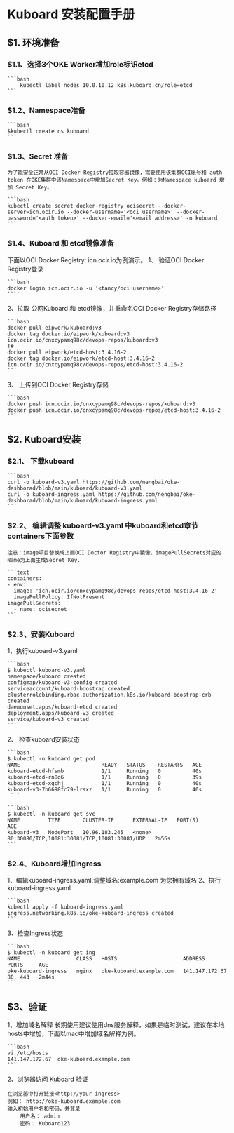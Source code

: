 # Kuboard 安装配置手册

## $1. 环境准备

### $1.1、选择3个OKE Worker增加role标识etcd

    ```bash
        kubectl label nodes 10.0.10.12 k8s.kuboard.cn/role=etcd
    ```

### $1.2、Namespace准备

    ```bash
    $kubectl create ns kuboard
    ```

### $1.3、Secret 准备

    为了能安全正常从OCI Docker Registry拉取容器镜像，需要使用该集群OCI账号和 auth token 在OKE集群中该Namespace中增加Secret Key。例如：为Namespace kuboard 增加 Secret Key。

    ```bash
    kubectl create secret docker-registry ocisecret --docker-server=icn.ocir.io --docker-username='<oci username>' --docker-password='<auth token>' --docker-email='<email address>' -n kuboard 
    ```

### $1.4、Kuboard 和 etcd镜像准备

下面以OCI Docker Registry: icn.ocir.io为例演示。
1、 验证OCI Docker Registry登录

    ```bash
    docker login icn.ocir.io -u '<tancy/oci username>'
    ````
2、拉取 公网Kuboard 和 etcd镜像，并重命名OCI Docker Registry存储路径

    ```bash
    docker pull eipwork/kuboard:v3
    docker tag docker.io/eipwork/kuboard:v3 icn.ocir.io/cnxcypamq98c/devops-repos/kuboard:v3
    !#
    docker pull eipwork/etcd-host:3.4.16-2
    docker tag docker.io/eipwork/etcd-host:3.4.16-2 icn.ocir.io/cnxcypamq98c/devops-repos/etcd-host:3.4.16-2
    ```
3、 上传到OCI Docker Registry存储

    ```bash
    docker push icn.ocir.io/cnxcypamq98c/devops-repos/kuboard:v3
    docker push icn.ocir.io/cnxcypamq98c/devops-repos/etcd-host:3.4.16-2
    ```

## $2. Kuboard安装

### $2.1、 下载kuboard

    ```bash
    curl -o kuboard-v3.yaml https://github.com/nengbai/oke-dashborad/blob/main/kuboard/kuboard-v3.yaml
    curl -o kuboard-ingress.yaml https://github.com/nengbai/oke-dashborad/blob/main/kuboard/kuboard-ingress.yaml
    ```

### $2.2、 编辑调整 kuboard-v3.yaml 中kuboard和etcd章节containers下面参数

    注意：image项目替换成上面OCI Doctor Registry中镜像。imagePullSecrets对应的Name为上面生成Secret Key.

    ```text
    containers:
    - env:
      image: 'icn.ocir.io/cnxcypamq98c/devops-repos/etcd-host:3.4.16-2'
      imagePullPolicy: IfNotPresent
    imagePullSecrets:
      - name: ocisecret
    ```

### $2.3、安装Kuboard

1、执行kuboard-v3.yaml

    ```bash
    $ kubectl kuboard-v3.yaml
    namespace/kuboard created
    configmap/kuboard-v3-config created
    serviceaccount/kuboard-boostrap created
    clusterrolebinding.rbac.authorization.k8s.io/kuboard-boostrap-crb created
    daemonset.apps/kuboard-etcd created
    deployment.apps/kuboard-v3 created
    service/kuboard-v3 created
    ```

2、 检查kuboard安装状态

    ```bash
    $ kubectl -n kuboard get pod
    NAME                          READY   STATUS    RESTARTS   AGE
    kuboard-etcd-hfsmb            1/1     Running   0          40s
    kuboard-etcd-rn8q6            1/1     Running   0          39s
    kuboard-etcd-xgchj            1/1     Running   0          40s
    kuboard-v3-7b6698fc79-lrsxz   1/1     Running   0          40s
     ```

    ```bash
    $ kubectl -n kuboard get svc
    NAME         TYPE       CLUSTER-IP      EXTERNAL-IP   PORT(S)                                        AGE
    kuboard-v3   NodePort   10.96.183.245   <none>        80:30080/TCP,10081:30081/TCP,10081:30081/UDP   2m56s
    ```

### $2.4、Kuboard增加Ingress

1、编辑kuboard-ingress.yaml,调整域名:example.com 为您拥有域名
2、执行kuboard-ingress.yaml

    ```bash
    kubectl apply -f kuboard-ingress.yaml 
    ingress.networking.k8s.io/oke-kuboard-ingress created
    ```

3、检查Ingress状态

    ```bash
    $ kubectl -n kuboard get ing
    NAME                  CLASS   HOSTS                     ADDRESS          PORTS     AGE
    oke-kuboard-ingress   nginx   oke-kuboard.example.com   141.147.172.67   80, 443   2m44s
    ```

## $3、验证

1、增加域名解释
长期使用建议使用dns服务解释，如果是临时测试，建议在本地hosts中增加，下面以mac中增加域名解释为例。

    ```bash
    vi /etc/hosts
    141.147.172.67  oke-kuboard.example.com
    ```

2、浏览器访问 Kuboard 验证

    在浏览器中打开链接<http://your-ingress>
    例如： http://oke-kuboard.example.com
    输入初始用户名和密码，并登录
        用户名： admin
        密码： Kuboard123
